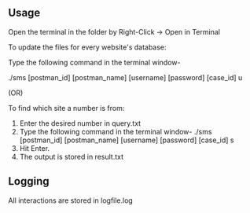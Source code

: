 ## Usage

Open the terminal in the folder by Right-Click -> Open in Terminal

To update the files for every website's database:

Type the following command in the terminal window-

./sms [postman_id] [postman_name] [username] [password] [case_id] u

(OR)

To find which site a number is from:

1. Enter the desired number in query.txt
2. Type the following command in the terminal window- ./sms [postman_id] [postman_name] [username] [password] [case_id] s
3. Hit Enter.
4. The output is stored in result.txt

## Logging

All interactions are stored in logfile.log
